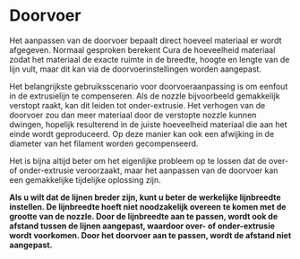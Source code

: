 Doorvoer
====
Het aanpassen van de doorvoer bepaalt direct hoeveel materiaal er wordt afgegeven. Normaal gesproken berekent Cura de hoeveelheid materiaal zodat het materiaal de exacte ruimte in de breedte, hoogte en lengte van de lijn vult, maar dit kan via de doorvoerinstellingen worden aangepast.

Het belangrijkste gebruiksscenario voor doorvoeraanpassing is om een ​​fout in de extrusielijn te compenseren. Als de nozzle bijvoorbeeld gemakkelijk verstopt raakt, kan dit leiden tot onder-extrusie. Het verhogen van de doorvoer zou dan meer materiaal door de verstopte nozzle kunnen dwingen, hopelijk resulterend in de juiste hoeveelheid materiaal die aan het einde wordt geproduceerd. Op deze manier kan ook een afwijking in de diameter van het filament worden gecompenseerd.

Het is bijna altijd beter om het eigenlijke probleem op te lossen dat de over- of onder-extrusie veroorzaakt, maar het aanpassen van de doorvoer kan een gemakkelijke tijdelijke oplossing zijn.

**Als u wilt dat de lijnen breder zijn, kunt u beter de werkelijke lijnbreedte instellen. De lijnbreedte hoeft niet noodzakelijk overeen te komen met de grootte van de nozzle. Door de lijnbreedte aan te passen, wordt ook de afstand tussen de lijnen aangepast, waardoor over- of onder-extrusie wordt voorkomen. Door het doorvoer aan te passen, wordt de afstand niet aangepast.**